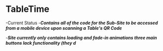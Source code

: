 # TableTime

-Current Status
  -***Contains all of the code for the Sub-Site to be accessed from a mobile device upon scanning a Table's QR Code***
  
 
  -***Site currently only contains loading and fade-in animations three main buttons lack functionality (they d***

